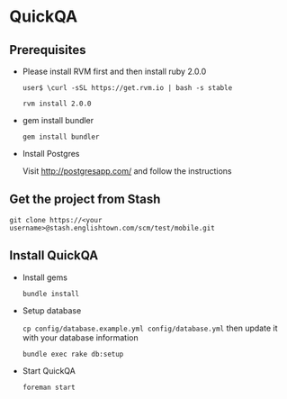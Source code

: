 QuickQA
=======

Prerequisites
-------------
- Please install RVM first and then install ruby 2.0.0

	`user$ \curl -sSL https://get.rvm.io | bash -s stable`

	`rvm install 2.0.0`
- gem install bundler

	`gem install bundler`

- Install Postgres
	
	Visit http://postgresapp.com/ and follow the instructions

Get the project from Stash
------------------------------

	git clone https://<your username>@stash.englishtown.com/scm/test/mobile.git
	

Install QuickQA
---------------
- Install gems

	`bundle install`

- Setup database

	`cp config/database.example.yml config/database.yml` 
	then update it with your database information

	`bundle exec rake db:setup`

- Start QuickQA

	`foreman start`

